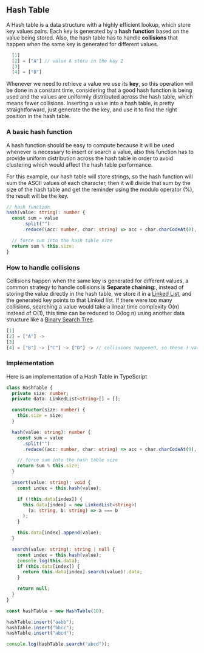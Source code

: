## Hash Table

A Hash table is a data structure with a highly efficient lookup, which store key values pairs. Each key is generated by a **hash function** based on the value being stored. Also, the hash table has to handle **collisions** that happen when the same key is generated for different values.

```typescript
  [1]
  [2] = ["A"] // value A store in the key 2
  [3]
  [4] = ["B"] 
```

Whenever we need to retrieve a value we use its **key**, so this operation will be done in a constant time, considering that a good hash function is being used and the values are uniformly distributed across the hash table, which means fewer collisions. Inserting a value into a hash table, is pretty straightforward, just generate the the key, and use it to find the right position in the hash table.

### A basic hash function

A hash function should be easy to compute because it will be used whenever is necessary to insert or search a value, also this function has to provide uniform distribution across the hash table in order to avoid clustering which would affect the hash table performance.

For this example, our hash table will store strings, so the hash function will sum the ASCII values of each character, then it will divide that sum by the size of the hash table and get the reminder using the modulo operator (%), the result will be the key.

```typescript
// hash function
hash(value: string): number {
  const sum = value
      .split("")
      .reduce((acc: number, char: string) => acc + char.charCodeAt(0), 0);

  // force sum into the hash table size
  return sum % this.size;
}
```

### How to handle collisions

Collisions happen when the same key is generated for different values, a common strategy to handle collisions is **Separate chaining:**, instead of storing the value directly in the hash table, we store it in a [Linked List](https://ricardoborges.dev/data-structures-in-typescript-linked-list), and the generated key points to that Linked list. If there were too many collisions, searching a value would take a linear time complexity O(n) instead of O(1), this time can be reduced to O(log n) using another data structure like a [Binary Search Tree](https://ricardoborges.dev/data-structures-in-typescript-binary-search-tree).

```typescript
[1]
[2] = ["A"] ->
[3]
[4] = ["B"] -> ["C"] -> ["D"] -> // collisions happened, so these 3 values are in the same linked list
```

### Implementation

Here is an implementation of a Hash Table in TypeScript

```typescript
class HashTable {
  private size: number;
  private data: LinkedList<string>[] = [];

  constructor(size: number) {
    this.size = size;
  }

  hash(value: string): number {
    const sum = value
      .split("")
      .reduce((acc: number, char: string) => acc + char.charCodeAt(0), 0);

    // force sum into the hash table size
    return sum % this.size;
  }

  insert(value: string): void {
    const index = this.hash(value);

    if (!this.data[index]) {
      this.data[index] = new LinkedList<string>(
        (a: string, b: string) => a === b
      );
    }

    this.data[index].append(value);
  }

  search(value: string): string | null {
    const index = this.hash(value);
    console.log(this.data);
    if (this.data[index]) {
      return this.data[index].search(value)!.data;
    }

    return null;
  }
}

const hashTable = new HashTable(10);

hashTable.insert("aabb");
hashTable.insert("bbcc");
hashTable.insert("abcd");

console.log(hashTable.search("abcd"));
```
